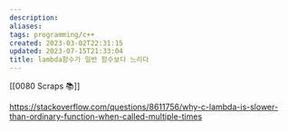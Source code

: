 ```yaml
---
description:
aliases: 
tags: programming/c++ 
created: 2023-03-02T22:31:15
updated: 2023-07-15T21:33:04
title: lambda함수가 일반 함수보다 느리다
---
```

[[0080 Scraps 📚]]

https://stackoverflow.com/questions/8611756/why-c-lambda-is-slower-than-ordinary-function-when-called-multiple-times

